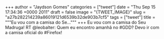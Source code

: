 
+++
author = "Jaydson Gomes"
categories = ["tweet"]
date = "Thu Sep 15 17:34:36 +0000 2011"
draft = false
image = "{TWEET_IMAGE}"
slug = "a27b282214239a86019121d6539b32de903b7cf5"
tags = ["tweet"]
title = """Eu vou com a camisa do Se..."""
+++
Eu vou com a camisa do Seu Madruga! RT @leobalter: Quem eu encontro amanhã no #GDD? Devo ir com a camisa oficial do #Firefox!
